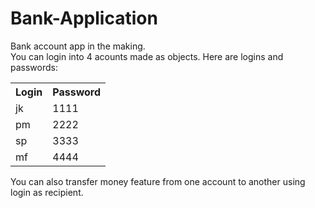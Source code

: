 # Bank-Application
Bank account app in the making. <br>
You can login into 4 acounts made as objects. Here are logins and passwords:
<table>
  <tr>
    <th>Login</th>
    <th>Password</th>
  </tr>
  <tr> 
    <td>jk</td>
    <td>1111</td>
  </tr>
  <tr>
    <td>pm</td>
    <td>2222</td>
  </tr>
  <tr>
    <td>sp</td>
    <td>3333</td>
  </tr>
   <tr>
    <td>mf</td>
    <td>4444</td>
  </tr>
 
</table>

You can also transfer money feature from one account to another using login as recipient.
